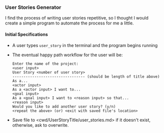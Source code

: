 ### User Stories Generator

I find the process of writing user stories repetitive, so I thought I would create a simple program to automate the process for me a little.

#### Initial Specifications

- A user types `user_story` in the terminal and the program begins running
- The eventual happy path workflow for the user will be:

  ```
  Enter the name of the project:
  <user input>
  User Story <number of user story>
  --------------------------------- (should be length of title above)
  As a...
  <actor input>
  As a <actor input> I want to...
  <goal input>
  As a <goal input> I want to <reason input> so that...
  <reason input>
  Would you like to add another user story? (y/n)
  <repeat the above> (or) <exit with saved file's location>
  ```

- Save file to <cwd/UserStoryTitle/user_stories.md> if it doesn't exist, otherwise, ask to overwrite. 
